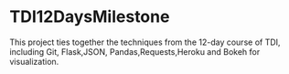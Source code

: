 # TDI12DaysMilestone
This project ties together the techniques from the 12-day course of TDI, including Git, Flask,JSON, Pandas,Requests,Heroku and Bokeh for visualization.
